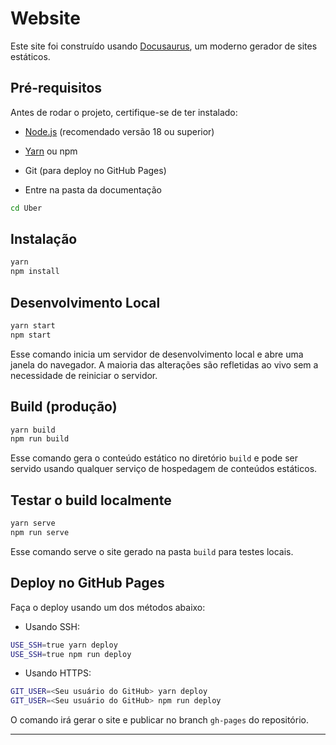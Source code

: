 # Website

Este site foi construído usando [Docusaurus](https://docusaurus.io/), um moderno gerador de sites estáticos.

## Pré-requisitos

Antes de rodar o projeto, certifique-se de ter instalado:

- [Node.js](https://nodejs.org/) (recomendado versão 18 ou superior)
- [Yarn](https://classic.yarnpkg.com/lang/en/) ou npm
- Git (para deploy no GitHub Pages)

- Entre na pasta da documentação

```bash
cd Uber
```

## Instalação

```bash
yarn
npm install
```

## Desenvolvimento Local

```bash
yarn start
npm start
```

Esse comando inicia um servidor de desenvolvimento local e abre uma janela do navegador. A maioria das alterações são refletidas ao vivo sem a necessidade de reiniciar o servidor.

## Build (produção)

```bash
yarn build
npm run build
```

Esse comando gera o conteúdo estático no diretório `build` e pode ser servido usando qualquer serviço de hospedagem de conteúdos estáticos.

## Testar o build localmente

```bash
yarn serve
npm run serve
```

Esse comando serve o site gerado na pasta `build` para testes locais.

## Deploy no GitHub Pages

Faça o deploy usando um dos métodos abaixo:

- Usando SSH:

```bash
USE_SSH=true yarn deploy
USE_SSH=true npm run deploy
```

- Usando HTTPS:

```bash
GIT_USER=<Seu usuário do GitHub> yarn deploy
GIT_USER=<Seu usuário do GitHub> npm run deploy
```

O comando irá gerar o site e publicar no branch `gh-pages` do repositório.

---
